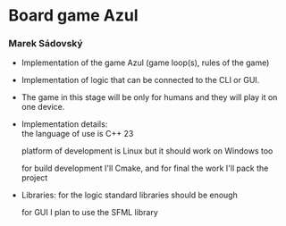 # Board game Azul

### Marek Sádovský

- Implementation of the game Azul (game loop(s), rules of the game)
- Implementation of logic that can be connected to the CLI or GUI.
- The game in this stage will be only for humans and they will play it on one device.
- Implementation details:  
    the language of use is C++ 23
    
    platform of development is Linux but it should work on Windows too
    
    for build development I'll Cmake, and for final the work I'll pack the project

- Libraries: 
    for the logic standard libraries should be enough
    
    for GUI I plan to use the SFML library

